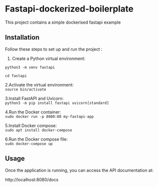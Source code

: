 # Fastapi-dockerized-boilerplate

This project contains a simple dockerised fastapi example <br>

## Installation

Follow these steps to set up and run the project : <br>

1. Create a Python virtual environment: <br>


 ```python3 -m venv fastapi ``` <br> 
 
 ```cd fastapi ``` <br>

2.Activate the virtual environment: <br>
 ```source bin/activate ``` <br>
 

3.Install FastAPI and Uvicorn: <br>
 ```python3 -m pip install fastapi uvicorn[standard] ``` <br>


4.Run the Docker container: <br>
 ```sudo docker run -p 8080:80 my-fastapi-app ``` <br>

5.Install Docker compose: <br>
 ```sudo apt install docker-compose ``` <br>
 
6.Run the Docker compose file: <br>
 ```sudo docker-compose up ``` <br>

## Usage
Once the application is running, you can access the API documentation at: <br>

http://localhost:8080/docs 